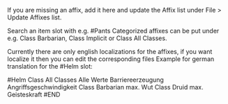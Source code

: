 If you are missing an affix, add it here and update the Affix list under File > Update Affixes list.

Search an item slot with e.g. #Pants
Categorized affixes can be put under e.g. Class Barbarian, Class Implicit or Class All Classes.

Currently there are only english localizations for the affixes, if you want localize it then you can edit the corresponding files
Example for german translation for the #Helm slot:

#Helm
Class All Classes
Alle Werte
Barriereerzeugung
Angriffsgeschwindigkeit
Class Barbarian
max. Wut
Class Druid
max. Geisteskraft
#END
